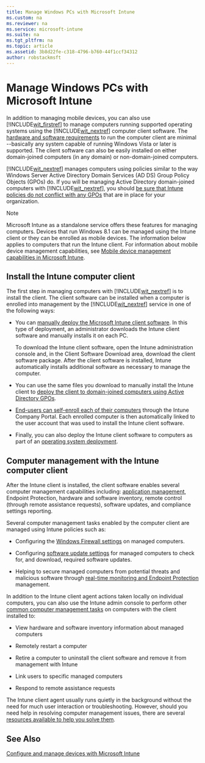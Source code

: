 ```yaml
---
title: Manage Windows PCs with Microsoft Intune
ms.custom: na
ms.reviewer: na
ms.service: microsoft-intune
ms.suite: na
ms.tgt_pltfrm: na
ms.topic: article
ms.assetid: 3b8d22fe-c318-4796-b760-44f1ccf34312
author: robstackmsft
---
```

# Manage Windows PCs with Microsoft Intune
In addition to managing mobile devices, you can also use [!INCLUDE[wit_firstref](./includes/wit_firstref_md.md)] to manage computers running supported operating systems using the [!INCLUDE[wit_nextref](./includes/wit_nextref_md.md)] computer client software. The [hardware and software requirements](https://technet.microsoft.com/library/dn646975.aspx) to run the computer client are  minimal --basically any system capable of running Windows Vista or later is supported.  The client software can also be easily installed on either domain-joined computers (in any domain) or non-domain-joined computers.

[!INCLUDE[wit_nextref](./includes/wit_nextref_md.md)] manages computers using policies similar to the way Windows Server Active Directory Domain Services (AD DS) Group Policy Objects (GPOs) do. If you will be managing Active Directory domain-joined computers with [!INCLUDE[wit_nextref](./includes/wit_nextref_md.md)], you should [be sure that Intune policies do not conflict with any GPOs](https://technet.microsoft.com/library/dn646986.aspx) that are in place for your organization.

> [!NOTE]
> Microsoft Intune as a standalone service offers these features for managing computers. Devices that run Windows 8.1 can be managed using the Intune client or they can be enrolled as mobile devices. The information below applies to computers that run the Intune client. For information about mobile device management capabilities, see [Mobile device management capabilities in Microsoft Intune](https://technet.microsoft.com/library/dn600287(TechNet.10).aspx).

## Install the Intune computer client
The first step in managing computers with [!INCLUDE[wit_nextref](./includes/wit_nextref_md.md)] is to install the client. The client software can be installed when a computer is enrolled into management by the [!INCLUDE[wit_nextref](./includes/wit_nextref_md.md)] service in one of the following ways:

-   You can [manually deploy the Microsoft Intune client software](https://technet.microsoft.com/library/dn646969.aspx#BKMK_Manual). In this type of deployment, an administrator downloads the  Intune client software and manually installs it on each PC.

    To download the  Intune client software, open the  Intune administration console and, in the Client Software Download area, download the client software package. After the client software is installed,  Intune automatically installs additional software as necessary to manage the computer.

-   You can use the same files you download to manually install the  Intune client to [deploy the client to domain-joined computers using Active Directory GPOs](https://technet.microsoft.com/library/dn646969.aspx).

-   [End-users can self-enroll each of their computers](https://technet.microsoft.com/library/dn646969.aspx) through the  Intune Company Portal. Each enrolled computer is then automatically linked to the user account that was used to install the  Intune client software.

-   Finally, you can also deploy the  Intune client software to computers as part of an [operating system deployment](https://technet.microsoft.com/library/dn646969.aspx).

## Computer management with the Intune computer client
After the Intune client is installed, the client software enables several computer management capabilities including: [application management](https://technet.microsoft.com/library/dn646961.aspx), Endpoint Protection, hardware and software inventory, remote control (through remote assistance requests), software updates, and compliance settings reporting.

Several computer management tasks enabled by the computer client are managed using Intune policies such as:

-   Configuring the [Windows Firewall settings](https://technet.microsoft.com/library/mt346040.aspx) on managed computers.

-   Configuring [software update settings](https://technet.microsoft.com/library/dn646968.aspx) for managed computers to check for, and download, required software updates.

-   Helping to secure managed computers from potential threats and malicious software through [real-time monitoring and Endpoint Protection](https://technet.microsoft.com/library/dn646970.aspx) management.

In addition to the Intune client agent actions taken locally on individual computers, you can also use the Intune admin console to perform other [common computer management tasks](https://technet.microsoft.com/library/dn646989.aspx) on computers with the client installed to:

-   View hardware and software inventory information about managed computers

-   Remotely restart a computer

-   Retire a computer to uninstall the client software and remove it from management with Intune

-   Link users to specific managed computers

-   Respond to remote assistance requests

The Intune client agent usually runs quietly in the background without the need for much user interaction or troubleshooting. However, should you need help in resolving computer management issues, there are several [resources available to help you solve them](https://technet.microsoft.com/library/dn646987.aspx).

## See Also
[Configure and manage devices with Microsoft Intune](configure-and-manage-devices-with-microsoft-intune.md)

